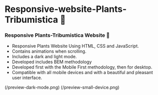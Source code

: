 # Responsive-website-Plants-Tribumistica 🎍 
 

### Responsive Plants-Tribumistica Website  🎍

- Responsive Plants Website Using HTML, CSS and JavaScript.
- Contains animations when scrolling.
- Includes a dark and light mode.
- Developed includes BEM methodology
- Developed first with the Mobile First methodology, then for desktop.
- Compatible with all mobile devices and with a beautiful and pleasant user interface.


(/preview-dark-mode.png) 
(/preview-small-device.png)

